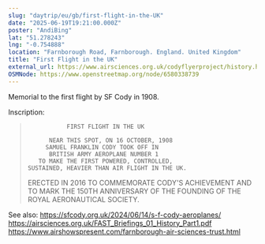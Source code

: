 ```yaml
---
slug: "daytrip/eu/gb/first-flight-in-the-UK"
date: "2025-06-19T19:21:00.000Z"
poster: "AndiBing"
lat: "51.278243"
lng: "-0.754888"
location: "Farnborough Road, Farnborough. England. United Kingdom"
title: "First Flight in the UK"
external_url: https://www.airsciences.org.uk/codyflyerproject/history.html
OSMNode: https://www.openstreetmap.org/node/6580338739
---
```

Memorial to the first flight by SF Cody in 1908. 

Inscription:

>                FIRST FLIGHT IN THE UK
>
>           NEAR THIS SPOT, ON 16 OCTOBER, 1908
>          SAMUEL FRANKLIN CODY TOOK OFF IN
>           BRITISH ARMY AEROPLANE NUMBER 1
>        TO MAKE THE FIRST POWERED, CONTROLLED,
>     SUSTAINED, HEAVIER THAN AIR FLIGHT IN THE UK.
>
> ERECTED IN 2016 TO COMMEMORATE CODY'S ACHIEVEMENT AND TO MARK THE
> 150TH ANNIVERSARY OF THE FOUNDING OF THE ROYAL AERONAUTICAL SOCIETY.

See also:
https://sfcody.org.uk/2024/06/14/s-f-cody-aeroplanes/
https://airsciences.org.uk/FAST_Briefings_01_History_Part1.pdf
https://www.airshowspresent.com/farnborough-air-sciences-trust.html

